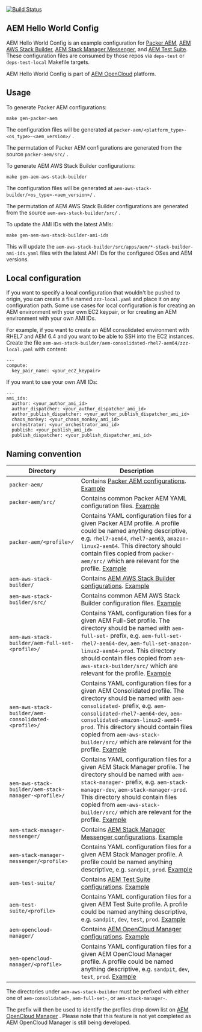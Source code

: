 [![Build Status](https://img.shields.io/travis/shinesolutions/aem-helloworld-config.svg)](http://travis-ci.org/shinesolutions/aem-helloworld-config)

AEM Hello World Config
----------------------

AEM Hello World Config is an example configuration for [Packer AEM](https://github.com/shinesolutions/packer-aem), [AEM AWS Stack Builder](https://github.com/shinesolutions/aem-aws-stack-builder), [AEM Stack Manager Messenger](https://github.com/shinesolutions/aem-stack-manager-messenger), and [AEM Test Suite](https://github.com/shinesolutions/aem-test-suite). These configuration files are consumed by those repos via `deps-test` or `deps-test-local` Makefile targets.

AEM Hello World Config is part of [AEM OpenCloud](https://aemopencloud.io) platform.

Usage
-----

To generate Packer AEM configurations:

    make gen-packer-aem

The configuration files will be generated at `packer-aem/<platform_type>-<os_type>-<aem_version>/` .

The permutation of Packer AEM configurations are generated from the source `packer-aem/src/` .

To generate AEM AWS Stack Builder configurations:

    make gen-aem-aws-stack-builder

The configuration files will be generated at `aem-aws-stack-builder/<os_type>-<aem_version>/` .

The permutation of AEM AWS Stack Builder configurations are generated from the source `aem-aws-stack-builder/src/` .

To update the AMI IDs with the latest AMIs:

    make gen-aem-aws-stack-builder-ami-ids

This will update the `aem-aws-stack-builder/src/apps/aem/*-stack-builder-ami-ids.yaml` files with the latest AMI IDs for the configured OSes and AEM versions.

Local configuration
-------------------

If you want to specify a local configuration that wouldn't be pushed to origin, you can create a file named `zzz-local.yaml` and place it on any configuration path. Some use cases for local configuration is for creating an AEM environment with your own EC2 keypair, or for creating an AEM environment with your own AMI IDs.

For example, if you want to create an AEM consolidated environment with RHEL7 and AEM 6.4 and you want to be able to SSH into the EC2 instances. Create the file `aem-aws-stack-builder/aem-consolidated-rhel7-aem64/zzz-local.yaml` with content:

    ---
    compute:
      key_pair_name: <your_ec2_keypair>

If you want to use your own AMI IDs:

    ---
    ami_ids:
      author: <your_author_ami_id>
      author_dispatcher: <your_author_dispatcher_ami_id>
      author_publish_dispatcher: <your_author_publish_dispatcher_ami_id>
      chaos_monkey: <your_chaos_monkey_ami_id>
      orchestrator: <your_orchestrator_ami_id>
      publish: <your_publish_ami_id>
      publish_dispatcher: <your_publish_dispatcher_ami_id>

Naming convention
-----------------

| Directory | Description |
|-----------|-------------|
| `packer-aem/` | Contains [Packer AEM configurations](https://github.com/shinesolutions/packer-aem/blob/master/docs/configuration.md). [Example](https://github.com/shinesolutions/aem-helloworld-config/tree/master/packer-aem/src) |
| `packer-aem/src/` | Contains common Packer AEM YAML configuration files. [Example](https://github.com/shinesolutions/aem-helloworld-config/tree/master/packer-aem/src) |
| `packer-aem/<profile>/` | Contains YAML configuration files for a given Packer AEM profile. A profile could be named anything descriptive, e.g. `rhel7-aem64`, `rhel7-aem63`, `amazon-linux2-aem64`. This directory should contain files copied from `packer-aem/src/` which are relevant for the profile. [Example](https://github.com/shinesolutions/aem-helloworld-config/tree/master/packer-aem/aws-rhel7-aem64) |
| `aem-aws-stack-builder/` | Contains [AEM AWS Stack Builder configurations](https://github.com/shinesolutions/aem-aws-stack-builder/blob/master/docs/configuration.md). [Example](https://github.com/shinesolutions/aem-helloworld-config/tree/master/aem-aws-stack-builder) |
| `aem-aws-stack-builder/src/` | Contains common AEM AWS Stack Builder configuration files. [Example](https://github.com/shinesolutions/aem-helloworld-config/tree/master/aem-aws-stack-builder/src) |
| `aem-aws-stack-builder/aem-full-set-<profile>/` | Contains YAML configuration files for a given AEM Full-Set profile. The directory should be named with `aem-full-set-` prefix, e.g. `aem-full-set-rhel7-aem64-dev`, `aem-full-set-amazon-linux2-aem64-prod`. This directory should contain files copied from `aem-aws-stack-builder/src/` which are relevant for the profile. [Example](https://github.com/shinesolutions/aem-helloworld-config/tree/master/aem-aws-stack-builder/aem-full-set-rhel7-aem64) |
| `aem-aws-stack-builder/aem-consolidated-<profile>/` | Contains YAML configuration files for a given AEM Consolidated profile. The directory should be named with `aem-consolidated-` prefix, e.g. `aem-consolidated-rhel7-aem64-dev`, `aem-consolidated-amazon-linux2-aem64-prod`. This directory should contain files copied from `aem-aws-stack-builder/src/` which are relevant for the profile. [Example](https://github.com/shinesolutions/aem-helloworld-config/tree/master/aem-aws-stack-builder/aem-consolidated-rhel7-aem64) |
| `aem-aws-stack-builder/aem-stack-manager-<profile>/` | Contains YAML configuration files for a given AEM Stack Manager profile. The directory should be named with `aem-stack-manager-` prefix, e.g. `aem-stack-manager-dev`, `aem-stack-manager-prod`. This directory should contain files copied from `aem-aws-stack-builder/src/` which are relevant for the profile. [Example](https://github.com/shinesolutions/aem-helloworld-config/tree/master/aem-aws-stack-builder/aem-stack-manager-sandpit) |
| `aem-stack-manager-messenger/` | Contains [AEM Stack Manager Messenger configurations](https://github.com/shinesolutions/aem-stack-manager-messenger/blob/master/docs/configuration.md). [Example](https://github.com/shinesolutions/aem-helloworld-config/tree/master/aem-stack-manager-messenger) |
| `aem-stack-manager-messenger/<profile>` | Contains YAML configuration files for a given AEM Stack Manager profile. A profile could be named anything descriptive, e.g. `sandpit`, `prod`. [Example](https://github.com/shinesolutions/aem-helloworld-config/tree/master/aem-stack-manager-messenger/sandpit) |
| `aem-test-suite/` | Contains [AEM Test Suite configurations](https://github.com/shinesolutions/aem-test-suite/blob/master/docs/configuration.md). [Example](https://github.com/shinesolutions/aem-helloworld-config/tree/master/aem-test-suite) |
| `aem-test-suite/<profile>` | Contains YAML configuration files for a given AEM Test Suite profile. A profile could be named anything descriptive, e.g. `sandpit`, `dev`, `test`, `prod`. [Example](https://github.com/shinesolutions/aem-helloworld-config/tree/master/aem-test-suite/sandpit) |
| `aem-opencloud-manager/` | Contains [AEM OpenCloud Manager configurations](https://github.com/shinesolutions/aem-opencloud-manager/blob/master/docs/configuration.md). [Example](https://github.com/shinesolutions/aem-helloworld-config/tree/master/aem-opencloud-manager/) |
| `aem-opencloud-manager/<profile>` | Contains YAML configuration files for a given AEM OpenCloud Manager profile. A profile could be named anything descriptive, e.g. `sandpit`, `dev`, `test`, `prod`. [Example](https://github.com/shinesolutions/aem-helloworld-config/tree/master/aem-opencloud-manager/sandpit) |

The directories under `aem-aws-stack-builder` must be prefixed with either one of `aem-consolidated-`, `aem-full-set-`, or `aem-stack-manager-`.

The prefix will then be used to identify the profiles drop down list on [AEM OpenCloud Manager](https://github.com/shinesolutions/aem-opencloud-manager) . Please note that this feature is not yet completed as AEM OpenCloud Manager is still being developed.
